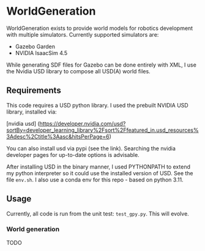 # WorldGeneration

WorldGeneration exists to provide world models for robotics development with multiple simulators. Currently supported simulators are:

- Gazebo Garden
- NVIDIA IsaacSim 4.5

While generating SDF files for Gazebo can be done entirely with XML, I use the Nvidia USD library to compose all USD(A) world files.

## Requirements

This code requires a USD python library. I used the prebuilt NVIDIA USD library, installed via:

[nvidia usd] (https://developer.nvidia.com/usd?sortBy=developer_learning_library%2Fsort%2Ffeatured_in.usd_resources%3Adesc%2Ctitle%3Aasc&hitsPerPage=6)

You can also install usd via pypi (see the link). Searching the nvidia developer pages for up-to-date options is advisable.

After installing USD in the binary manner, I used PYTHONPATH to extend my python interpreter so it could use the installed version of USD. See the file `env.sh`. I also use a conda env for this repo - based on python 3.11.

## Usage

Currently, all code is run from the unit test: `test_gpy.py`. This will evolve.

### World generation

TODO


